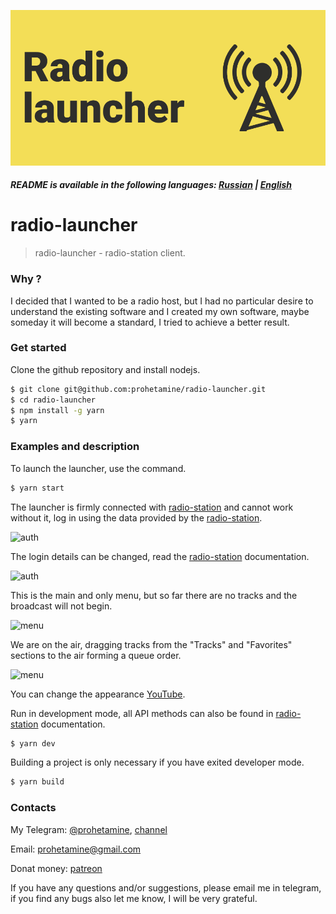 ![logo](https://github.com/prohetamine/radio-launcher/blob/main/media/logo.png)

##### README is available in the following languages: [Russian](https://github.com/prohetamine/radio-launcher/blob/main/README/russian.md) | [English](https://github.com/prohetamine/radio-launcher/blob/main/README.md)


# radio-launcher

> radio-launcher - radio-station client.

### Why ?
I decided that I wanted to be a radio host, but I had no particular desire to understand the existing software and I created my own software, maybe someday it will become a standard, I tried to achieve a better result.

### Get started

Clone the github repository and install nodejs.

```sh
$ git clone git@github.com:prohetamine/radio-launcher.git
$ cd radio-launcher
$ npm install -g yarn
$ yarn
```

### Examples and description

To launch the launcher, use the command.

```sh
$ yarn start
```

The launcher is firmly connected with [radio-station](https://github.com/prohetamine/radio-station) and cannot work without it, log in using the data provided by the [radio-station](https://github.com/prohetamine/radio-station).

![auth](https://github.com/prohetamine/radio-launcher/blob/main/media/0.png)

The login details can be changed, read the [radio-station](https://github.com/prohetamine/radio-station) documentation.

![auth](https://github.com/prohetamine/radio-launcher/blob/main/media/1.png)

This is the main and only menu, but so far there are no tracks and the broadcast will not begin.

![menu](https://github.com/prohetamine/radio-launcher/blob/main/media/2.png)

We are on the air, dragging tracks from the "Tracks" and "Favorites" sections to the air forming a queue order.

![menu](https://github.com/prohetamine/radio-launcher/blob/main/media/3.png)

You can change the appearance [YouTube](https://youtu.be/VpjbWQkOE6Y).

Run in development mode, all API methods can also be found in [radio-station](https://github.com/prohetamine/radio-station) documentation.

```sh
$ yarn dev
```

Building a project is only necessary if you have exited developer mode.

```sh
$ yarn build
```

### Contacts

My Telegram: [@prohetamine](https://t.me/prohetamine), [channel](https://t.me/prohetamines)

Email: prohetamine@gmail.com

Donat money: [patreon](https://www.patreon.com/prohetamine)

If you have any questions and/or suggestions, please email me in telegram, if you find any bugs also let me know, I will be very grateful.

